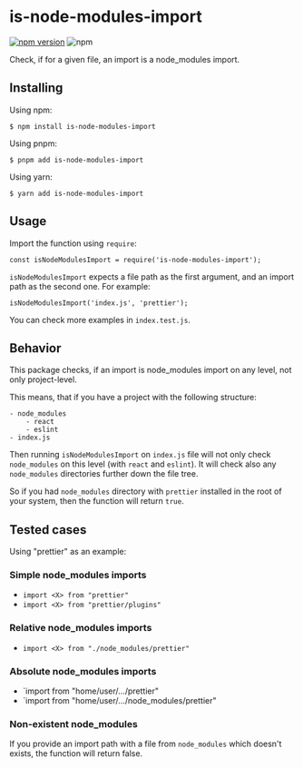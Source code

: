 # is-node-modules-import

[![npm version](https://img.shields.io/npm/v/is-node-modules-import?logo=npm&logoColor=fff)](https://www.npmjs.com/package/is-node-modules-import)
![npm](https://img.shields.io/npm/dm/is-node-modules-import)

Check, if for a given file, an import is a node_modules import.

## Installing

Using npm:

```
$ npm install is-node-modules-import
```

Using pnpm:

```
$ pnpm add is-node-modules-import
```

Using yarn:

```
$ yarn add is-node-modules-import
```

## Usage

Import the function using `require`:

```
const isNodeModulesImport = require('is-node-modules-import');
```

`isNodeModulesImport` expects a file path as the first argument, and an import path as the second one. For example:

```
isNodeModulesImport('index.js', 'prettier');
```

You can check more examples in `index.test.js`.

## Behavior

This package checks, if an import is node_modules import on any level, not only project-level.

This means, that if you have a project with the following structure:

```
- node_modules
    - react
    - eslint
- index.js
```

Then running `isNodeModulesImport` on `index.js` file will not only check `node_modules` on this level (with `react` and `eslint`). It will check also any `node_modules` directories further down the file tree.

So if you had `node_modules` directory with `prettier` installed in the root of your system, then the function will return `true`.

## Tested cases

Using "prettier" as an example:

### Simple node_modules imports

- `import <X> from "prettier"`
- `import <X> from "prettier/plugins"`

### Relative node_modules imports

- `import <X> from "./node_modules/prettier"`

### Absolute node_modules imports

- `import <X> from "home/user/.../prettier"
- `import <X> from "home/user/.../node_modules/prettier"

### Non-existent node_modules

If you provide an import path with a file from `node_modules` which doesn't exists, the function will return false.
